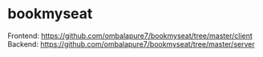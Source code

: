 # bookmyseat

Frontend: https://github.com/ombalapure7/bookmyseat/tree/master/client
Backend: https://github.com/ombalapure7/bookmyseat/tree/master/server
